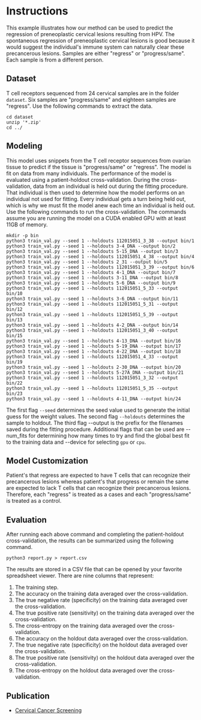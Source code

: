 # Instructions
This example illustrates how our method can be used to predict the regression of preneoplastic cervical lesions resulting from HPV. The spontaneous regression of preneoplastic cervical lesions is good because it would suggest the individual's immune system can naturally clear these precancerous lesions. Samples are either "regress" or "progress/same". Each sample is from a different person.

## Dataset
T cell receptors sequenced from 24 cervical samples are in the folder `dataset`. Six samples are "progress/same" and eighteen samples are "regress". Use the following commands to extract the data.
```
cd dataset
unzip '*.zip'
cd ../
```

## Modeling
This model uses snippets from the T cell receptor sequences from ovarian tissue to predict if the tissue is "progress/same" or "regress". The model is fit on data from many individuals. The performance of the model is evaluated using a patient-holdout cross-validation. During the cross-validation, data from an individual is held out during the fitting procedure. That individual is then used to determine how the model performs on an individual not used for fitting. Every individual gets a turn being held out, which is why we must fit the model anew each time an individual is held out. Use the following commands to run the cross-validation. The commands assume you are running the model on a CUDA enabled GPU with at least 11GB of memory.
```
mkdir -p bin
python3 train_val.py --seed 1 --holdouts 112015051_3_38 --output bin/1
python3 train_val.py --seed 1 --holdouts 3-4_DNA --output bin/2
python3 train_val.py --seed 1 --holdouts 5-15_DNA --output bin/3
python3 train_val.py --seed 1 --holdouts 112015051_4_38 --output bin/4
python3 train_val.py --seed 1 --holdouts 2_31 --output bin/5
python3 train_val.py --seed 1 --holdouts 112015051_3_39 --output bin/6
python3 train_val.py --seed 1 --holdouts 4-1_DNA --output bin/7
python3 train_val.py --seed 1 --holdouts 3-11_DNA --output bin/8
python3 train_val.py --seed 1 --holdouts 5-6_DNA --output bin/9
python3 train_val.py --seed 1 --holdouts 112015051_5_33 --output bin/10
python3 train_val.py --seed 1 --holdouts 3-6_DNA --output bin/11
python3 train_val.py --seed 1 --holdouts 112015051_5_31 --output bin/12
python3 train_val.py --seed 1 --holdouts 112015051_5_39 --output bin/13
python3 train_val.py --seed 1 --holdouts 4-2_DNA --output bin/14
python3 train_val.py --seed 1 --holdouts 112015051_3_40 --output bin/15
python3 train_val.py --seed 1 --holdouts 4-13_DNA --output bin/16
python3 train_val.py --seed 1 --holdouts 5-19_DNA --output bin/17
python3 train_val.py --seed 1 --holdouts 4-22_DNA --output bin/18
python3 train_val.py --seed 1 --holdouts 112015051_4_33 --output bin/19
python3 train_val.py --seed 1 --holdouts 2-30_DNA --output bin/20
python3 train_val.py --seed 1 --holdouts 5-27A_DNA --output bin/21
python3 train_val.py --seed 1 --holdouts 112015051_3_32 --output bin/22
python3 train_val.py --seed 1 --holdouts 112015051_5_35 --output bin/23
python3 train_val.py --seed 1 --holdouts 4-11_DNA --output bin/24
```
The first flag `--seed` determines the seed value used to generate the initial guess for the weight values. The second flag `--holdouts` determines the sample to holdout. The third flag --output is the prefix for the filenames saved during the fitting procedure. Additional flags that can be used are --num_fits for determining how many times to try and find the global best fit to the training data and --device for selecting `gpu` or `cpu`.

## Model Customization
Patient's that regress are expected to have T cells that can recognize their precancerous lesions whereas patient's that progress or remain the same are expected to lack T cells that can recognize their precancerous lesions. Therefore, each "regress" is treated as a cases and each "progress/same" is treated as a control.

## Evaluation
After running each above command and completing the patient-holdout cross-validation, the results can be summarized using the following command.
```
python3 report.py > report.csv
```
The results are stored in a CSV file that can be opened by your favorite spreadsheet viewer. There are nine columns that represent:
1.	The training step.
2.	The accuracy on the training data averaged over the cross-validation.
3.	The true negative rate (specificity) on the training data averaged over the cross-validation.
4.	The true positive rate (sensitivity) on the training data averaged over the cross-validation.
5.	The cross-entropy on the training data averaged over the cross-validation.
6.	The accuracy on the holdout data averaged over the cross-validation.
7.	The true negative rate (specificity) on the holdout data averaged over the cross-validation.
8.	The true positive rate (sensitivity) on the holdout data averaged over the cross-validation.
9.	The cross-entropy on the holdout data averaged over the cross-validation.

## Publication
* [Cervical Cancer Screening](https://www.ncbi.nlm.nih.gov/pmc/articles/PMC8050337/)

